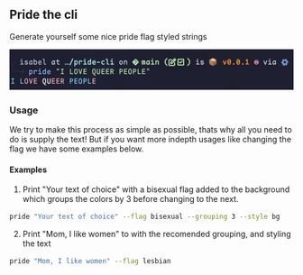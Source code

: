 ## Pride the cli

Generate yourself some nice pride flag styled strings

![example 1](./ex1.png)

### Usage

We try to make this process as simple as possible, thats why all you need to do is supply the text! But if you want more indepth usages like changing the flag we have some examples below.

#### Examples


1) Print "Your text of choice" with a bisexual flag added to the background which groups the colors by 3 before changing to the next.

```sh
pride "Your text of choice" --flag bisexual --grouping 3 --style bg
```

2) Print "Mom, I like women" to with the recomended grouping, and styling the text

```sh
pride "Mom, I like women" --flag lesbian
```
